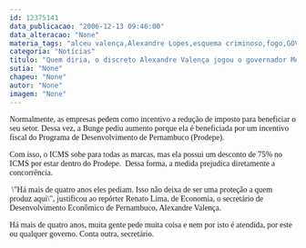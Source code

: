 ```yaml
---
id: 12375141
data_publicacao: "2006-12-13 09:46:00"
data_alteracao: "None"
materia_tags: "alceu valença,Alexandre Lopes,esquema criminoso,fogo,GOVERNADORES,Mendonça Filho"
categoria: "Notícias"
titulo: "Quem diria, o discreto Alexandre Valença jogou o governador Mendonça Filho no fogo das margarinas"
sutia: "None"
chapeu: "None"
autor: "None"
imagem: "None"
---
```

<p><FONT face=Verdana></FONT></p>
<p><P><FONT face=Verdana>Normalmente, as empresas pedem como incentivo a redução de imposto para beneficiar o seu setor. Dessa vez, a Bunge pediu aumento porque ela é beneficiada por um incentivo fiscal do Programa de Desenvolvimento de Pernambuco (Prodepe). </FONT></P></p>
<p><P><FONT face=Verdana>Com isso, o ICMS sobe para todas as marcas, mas ela possui um desconto de 75% no ICMS por estar dentro do Prodepe. &nbsp;Dessa forma, a medida prejudica diretamente a concorrência.</FONT></P></p>
<p><P><FONT face=Verdana>&nbsp;\"Há mais de quatro anos eles pediam. Isso não deixa de ser uma proteção a quem produz aqui\", justificou ao repórter Renato Lima, de Economia, o secretário de Desenvolvimento Econômico de Pernambuco, Alexandre Valença. </FONT></P></p>
<p><P><FONT face=Verdana>Há mais de quatro anos, muita gente pede muita coisa e nem por isto é atendida, por este ou qualquer governo. Conta outra, secretário.</FONT></P> </p>
